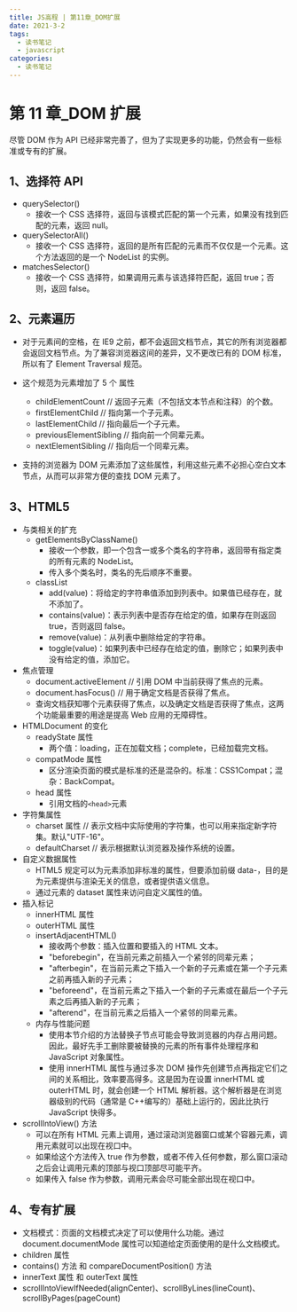 ```yaml
---
title: JS高程 | 第11章_DOM扩展
date: 2021-3-2
tags:
  - 读书笔记
  - javascript
categories:
  - 读书笔记
---
```


# 第 11 章\_DOM 扩展

尽管 DOM 作为 API 已经非常完善了，但为了实现更多的功能，仍然会有一些标准或专有的扩展。

## 1、选择符 API

- querySelector()
  - 接收一个 CSS 选择符，返回与该模式匹配的第一个元素，如果没有找到匹配的元素，返回 null。
- querySelectorAll()
  - 接收一个 CSS 选择符，返回的是所有匹配的元素而不仅仅是一个元素。这个方法返回的是一个 NodeList 的实例。
- matchesSelector()
  - 接收一个 CSS 选择符，如果调用元素与该选择符匹配，返回 true；否则，返回 false。

## 2、元素遍历

- 对于元素间的空格，在 IE9 之前，都不会返回文档节点，其它的所有浏览器都会返回文档节点。为了兼容浏览器这间的差异，又不更改已有的 DOM 标准，所以有了 Element Traversal 规范。
- 这个规范为元素增加了 5 个 属性

  - childElementCount // 返回子元素（不包括文本节点和注释）的个数。
  - firstElementChild // 指向第一个子元素。
  - lastElementChild // 指向最后一个子元素。
  - previousElementSibling // 指向前一个同辈元素。
  - nextElementSibling // 指向后一个同辈元素。

- 支持的浏览器为 DOM 元素添加了这些属性，利用这些元素不必担心空白文本节点，从而可以非常方便的查找 DOM 元素了。

## 3、HTML5

- 与类相关的扩充
  - getElementsByClassName()
    - 接收一个参数，即一个包含一或多个类名的字符串，返回带有指定类的所有元素的 NodeList。
    - 传入多个类名时，类名的先后顺序不重要。
  - classList
    - add(value)：将给定的字符串值添加到列表中。如果值已经存在，就不添加了。
    - contains(value)：表示列表中是否存在给定的值，如果存在则返回 true，否则返回 false。
    - remove(value)：从列表中删除给定的字符串。
    - toggle(value)：如果列表中已经存在给定的值，删除它；如果列表中没有给定的值，添加它。
- 焦点管理
  - document.activeElement // 引用 DOM 中当前获得了焦点的元素。
  - document.hasFocus() // 用于确定文档是否获得了焦点。
  - 查询文档获知哪个元素获得了焦点，以及确定文档是否获得了焦点，这两个功能最重要的用途是提高 Web 应用的无障碍性。
- HTMLDocument 的变化
  - readyState 属性
    - 两个值：loading，正在加载文档；complete，已经加载完文档。
  - compatMode 属性
    - 区分渲染页面的模式是标准的还是混杂的。标准：CSS1Compat；混杂：BackCompat。
  - head 属性
    - 引用文档的`<head>`元素
- 字符集属性
  - charset 属性 // 表示文档中实际使用的字符集，也可以用来指定新字符集。默认"UTF-16"。
  - defaultCharset // 表示根据默认浏览器及操作系统的设置。
- 自定义数据属性
  - HTML5 规定可以为元素添加非标准的属性，但要添加前缀 data-，目的是为元素提供与渲染无关的信息，或者提供语义信息。
  - 通过元素的 dataset 属性来访问自定义属性的值。
- 插入标记
  - innerHTML 属性
  - outerHTML 属性
  - insertAdjacentHTML()
    - 接收两个参数：插入位置和要插入的 HTML 文本。
    - "beforebegin"，在当前元素之前插入一个紧邻的同辈元素；
    - "afterbegin"，在当前元素之下插入一个新的子元素或在第一个子元素之前再插入新的子元素；
    - "beforeend"，在当前元素之下插入一个新的子元素或在最后一个子元素之后再插入新的子元素；
    - "afterend"，在当前元素之后插入一个紧邻的同辈元素。
  - 内存与性能问题
    - 使用本节介绍的方法替换子节点可能会导致浏览器的内存占用问题。因此，最好先手工删除要被替换的元素的所有事件处理程序和 JavaScript 对象属性。
    - 使用 innerHTML 属性与通过多次 DOM 操作先创建节点再指定它们之间的关系相比，效率要高得多。这是因为在设置 innerHTML 或 outerHTML 时，就会创建一个 HTML 解析器。这个解析器是在浏览器级别的代码（通常是 C++编写的）基础上运行的，因此比执行 JavaScript 快得多。
- scrollIntoView() 方法
  - 可以在所有 HTML 元素上调用，通过滚动浏览器窗口或某个容器元素，调用元素就可以出现在视口中。
  - 如果给这个方法传入 true 作为参数，或者不传入任何参数，那么窗口滚动之后会让调用元素的顶部与视口顶部尽可能平齐。
  - 如果传入 false 作为参数，调用元素会尽可能全部出现在视口中。

## 4、专有扩展

- 文档模式：页面的文档模式决定了可以使用什么功能。通过 document.documentMode 属性可以知道给定页面使用的是什么文档模式。
- children 属性
- contains() 方法 和 compareDocumentPosition() 方法
- innerText 属性 和 outerText 属性
- scrollIntoViewIfNeeded(alignCenter)、scrollByLines(lineCount)、scrollByPages(pageCount)
